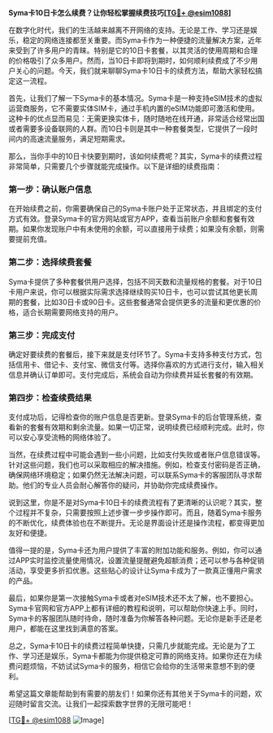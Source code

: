 **Syma卡10日卡怎么续费？让你轻松掌握续费技巧[[TG💪+ @esim1088](https://t.me/s/esim1088)]**

在数字化时代，我们的生活越来越离不开网络的支持。无论是工作、学习还是娱乐，稳定的网络连接都至关重要。而Syma卡作为一种便捷的流量解决方案，近年来受到了许多用户的青睐。特别是它的10日卡套餐，以其灵活的使用周期和合理的价格吸引了众多用户。然而，当10日卡即将到期时，如何顺利续费成了不少用户关心的问题。今天，我们就来聊聊Syma卡10日卡的续费方法，帮助大家轻松搞定这一流程。

首先，让我们了解一下Syma卡的基本情况。Syma卡是一种支持eSIM技术的虚拟运营商服务，它不需要实体SIM卡，通过手机内置的eSIM功能即可激活和使用。这种卡的优点显而易见：无需更换实体卡，随时随地在线开通，非常适合经常出国或者需要多设备联网的人群。而10日卡则是其中一种套餐类型，它提供了一段时间内的高速流量服务，满足短期需求。

那么，当你手中的10日卡快要到期时，该如何续费呢？其实，Syma卡的续费过程非常简单，只需要几个步骤就能完成操作。以下是详细的续费指南：

### 第一步：确认账户信息

在开始续费之前，你需要确保自己的Syma卡账户处于正常状态，并且绑定的支付方式有效。登录Syma卡的官方网站或官方APP，查看当前账户余额和套餐有效期。如果你发现账户中有未使用的余额，可以直接用于续费；如果没有余额，则需要提前充值。

### 第二步：选择续费套餐

Syma卡提供了多种套餐供用户选择，包括不同天数和流量规格的套餐。对于10日卡用户来说，你可以根据实际需求选择继续购买10日卡，也可以尝试其他更长周期的套餐，比如30日卡或90日卡。这些套餐通常会提供更多的流量和更优惠的价格，适合长期需要网络支持的用户。

### 第三步：完成支付

确定好要续费的套餐后，接下来就是支付环节了。Syma卡支持多种支付方式，包括信用卡、借记卡、支付宝、微信支付等。选择你喜欢的方式进行支付，输入相关信息并确认订单即可。支付完成后，系统会自动为你续费并延长套餐的有效期。

### 第四步：检查续费结果

支付成功后，记得检查你的账户信息是否更新。登录Syma卡的后台管理系统，查看新的套餐有效期和剩余流量。如果一切正常，说明续费已经顺利完成。此时，你可以安心享受流畅的网络体验了。

当然，在续费过程中可能会遇到一些小问题，比如支付失败或者账户信息错误等。针对这些问题，我们也可以采取相应的解决措施。例如，检查支付密码是否正确，确保网络环境稳定；如果仍然无法解决问题，可以联系Syma卡的客服团队寻求帮助。他们的专业人员会耐心解答你的疑问，并协助你完成续费操作。

说到这里，你是不是对Syma卡10日卡的续费流程有了更清晰的认识呢？其实，整个过程并不复杂，只需要按照上述步骤一步步操作即可。而且，随着Syma卡服务的不断优化，续费体验也在不断提升。无论是界面设计还是操作流程，都变得更加友好和便捷。

值得一提的是，Syma卡还为用户提供了丰富的附加功能和服务。例如，你可以通过APP实时监控流量使用情况，设置流量提醒避免超额消费；还可以参与各种促销活动，享受更多折扣优惠。这些贴心的设计让Syma卡成为了一款真正懂用户需求的产品。

最后，如果你是第一次接触Syma卡或者对eSIM技术还不太了解，也不要担心。Syma卡官网和官方APP上都有详细的教程和说明，可以帮助你快速上手。同时，Syma卡的客服团队随时待命，随时准备为你解答各种问题。无论你是新手还是老用户，都能在这里找到满意的答案。

总之，Syma卡10日卡的续费过程简单快捷，只需几步就能完成。无论是为了工作、学习还是娱乐，Syma卡都能为你提供稳定可靠的网络支持。如果你还在为续费问题烦恼，不妨试试Syma卡的服务，相信它会给你的生活带来意想不到的便利。

希望这篇文章能帮助到有需要的朋友们！如果你还有其他关于Syma卡的问题，欢迎随时留言交流。让我们一起探索数字世界的无限可能吧！

[[TG💪+ @esim1088](https://t.me/s/esim1088) ![Image](https://i.postimg.cc/4NQfJmqS/Snipaste-2025-05-13-00-14-12.png)]